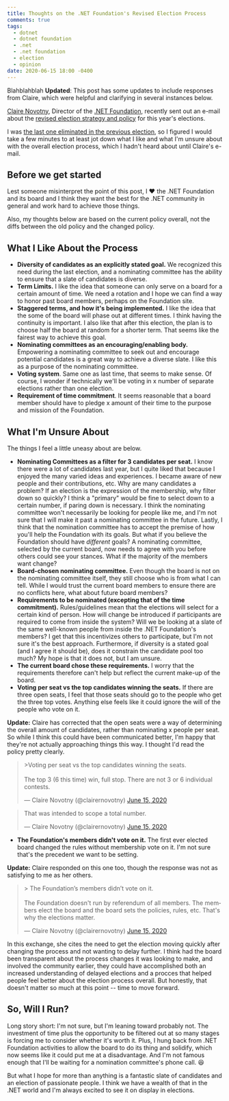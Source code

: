 ```yaml
---
title: Thoughts on the .NET Foundation's Revised Election Process
comments: true
tags:
  - dotnet
  - dotnet foundation
  - .net
  - .net foundation
  - election
  - opinion
date: 2020-06-15 18:00 -0400
---
```

Blahblahblah
**Updated**: This post has some updates to include responses from Claire, which were helpful and clarifying in several instances below.

[Claire Novotny](https://twitter.com/clairernovotny), Director of the [.NET Foundation](https://dotnetfoundation.org/), recently sent out an e-mail about the [revised election strategy and policy](https://dotnetfoundation.org/about/election/policy) for this year's elections.

I was [the last one eliminated in the previous election](https://seankilleen.com/2019/05/that-time-almost-became-dotnet-fdn-board-member/), so I figured I would take a few minutes to at least jot down what I like and what I'm unsure about with the overall election process, which I hadn't heard about until Claire's e-mail.

## Before we get started

Lest someone misinterpret the point of this post, I :heart: the .NET Foundation and its board and I think they want the best for the .NET community in general and work hard to achieve those things.

Also, my thoughts below are based on the current policy overall, not the diffs between the old policy and the changed policy.

## What I Like About the Process

* **Diversity of candidates as an explicitly stated goal.** We recognized this need during the last election, and a nominating committee has the ability to ensure that a slate of candidates is diverse.
* **Term Limits.** I like the idea that someone can only serve on a board for a certain amount of time. We need a rotation and I hope we can find a way to honor past board members, perhaps on the Foundation site.
* **Staggered terms, and how it's being implemented.** I like the idea that the some of the board will phase out at different times. I think having the continuity is important. I also like that after this election, the plan is to choose half the board at random for a shorter term. That seems like the fairest way to achieve this goal.
* **Nominating committees as an encouraging/enabling body.** Empowering a nominating committee to seek out and encourage potential candidates is a great way to achieve a diverse slate. I like this as a purpose of the nominating committee.
* **Voting system**. Same one as last time, that seems to make sense. Of course, I wonder if technically we'll be voting in x number of separate elections rather than one election. 
* **Requirement of time commitment**. It seems reasonable that a board member should have to pledge x amount of their time to the purpose and mission of the Foundation.

## What I'm Unsure About

The things I feel a little uneasy about are below.

* **Nominating Committees as a filter for 3 candidates per seat.** I know there were a lot of candidates last year, but I quite liked that because I enjoyed the many varied ideas and experiences. I became aware of new people and their contributions, etc. Why are many candidates a problem? If an election is the expression of the membership, why filter down so quickly? I think a "primary" would be fine to select down to a certain number, if paring down is necessary. I think the nominating committee won't necessarily be looking for people like me, and I'm not sure that I will make it past a nominating committee in the future. Lastly, I think that the nomination committee has to accept the premise of how you'll help the Foundation with its goals. But what if you believe the Foundation should have _different_ goals? A nominating committee, selected by the current board, now needs to agree with you before others could see your stances. What if the majority of the members want change? 
* **Board-chosen nominating committee.** Even though the board is not on the nominating committee itself, they still choose who is from what I can tell. While I would trust the current board members to ensure there are no conflicts here, what about future board members? 
* **Requirements to be nominated (excepting that of the time commitment).** Rules/guidelines mean that the elections will select for a certain kind of person. How will change be introduced if participants are required to come from inside the system? Will we be looking at a slate of the same well-known people from inside the .NET Foundation's members? I get that this incentivizes others to participate, but I'm not sure it's the best approach. Furthermore, if diversity is a stated goal (and I agree it should be), does it constrain the candidate pool too much? My hope is that it does not, but I am unsure. 
* **The current board chose these requirements.** I worry that the requirements therefore can't help but reflect the current make-up of the board. 
* **Voting per seat vs the top candidates winning the seats.** If there are three open seats, I feel that those seats should go to the people who get the three top votes. Anything else feels like it could ignore the will of the people who vote on it.

**Update:** Claire has corrected that the open seats were a way of determining the overall amount of candidates, rather than nominating x people per seat. So while I think this could have been communicated better, I'm happy that they're not actually approaching things this way. I thought I'd read the policy pretty clearly.

<blockquote class="twitter-tweet"><p lang="en" dir="ltr">&gt;Voting per seat vs the top candidates winning the seats.<br><br>The top 3 (6 this time) win, full stop. There are not 3 or 6 individual contests.</p>&mdash; Claire Novotny (@clairernovotny) <a href="https://twitter.com/clairernovotny/status/1272672646635958274?ref_src=twsrc%5Etfw">June 15, 2020</a></blockquote> <script async src="https://platform.twitter.com/widgets.js" charset="utf-8"></script> 

<blockquote class="twitter-tweet"><p lang="en" dir="ltr">That was intended to scope a total number.</p>&mdash; Claire Novotny (@clairernovotny) <a href="https://twitter.com/clairernovotny/status/1272677385620664320?ref_src=twsrc%5Etfw">June 15, 2020</a></blockquote> <script async src="https://platform.twitter.com/widgets.js" charset="utf-8"></script> 

* **The Foundation's members didn't vote on it.** The first ever elected board changed the rules without membership vote on it. I'm not sure that's the precedent we want to be setting.

**Update:** Claire responded on this one too, though the response was not as satisfying to me as her others.

<blockquote class="twitter-tweet"><p lang="en" dir="ltr">&gt; The Foundation’s members didn’t vote on it. <br><br>The Foundation doesn&#39;t run by referendum of all members. The members elect the board and the board sets the policies, rules, etc. That&#39;s why the elections matter.</p>&mdash; Claire Novotny (@clairernovotny) <a href="https://twitter.com/clairernovotny/status/1272673004988895232?ref_src=twsrc%5Etfw">June 15, 2020</a></blockquote> <script async src="https://platform.twitter.com/widgets.js" charset="utf-8"></script> 

In this exchange, she cites the need to get the election moving quickly after changing the process and not wanting to delay further. I think had the board been transparent about the process changes it was looking to make, and involved the community earlier, they could have accomplished both an increased understanding of delayed elections and a procces that helped people feel better about the election process overall. But honestly, that doesn't matter so much at this point -- time to move forward.

## So, Will I Run?

Long story short: I'm not sure, but I'm leaning toward probably not. The investment of time plus the opportunity to be filtered out at so many stages is forcing me to consider whether it's worth it. Plus, I hung back from .NET Foundation activities to allow the board to do its thing and solidify, which now seems like it could put me at a disadvantage. And I'm not famous enough that I'll be waiting for a nomination committee's phone call. :laughing: 

But what I hope for more than anything is a fantastic slate of candidates and an election of passionate people. I think we have a wealth of that in the .NET world and I'm always excited to see it on display in elections. 
